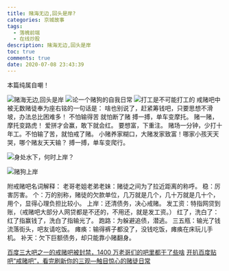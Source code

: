 ```yaml
---
title: 赌海无边,回头是岸?
categories: 京城故事
tags:
  - 落魄前端
  - 在线炒股
description: 赌海无边,回头是岸
toc: true
comments: true
date: 2020-07-08 23:43:39
---
```


本篇纯属自嘲！

<!--more-->

![赌海无边,回头是岸](http://img1.imgtn.bdimg.com/it/u=1739089640,1053108209&fm=15&gp=0.jpg)
![论一个赌狗的自我日常](http://img5.imgtn.bdimg.com/it/u=3027499668,333947843&fm=26&gp=0.jpg)
![打工是不可能打工的](http://img5.imgtn.bdimg.com/it/u=2258716474,2980554449&fm=26&gp=0.jpg)
戒赌吧中被无数赌徒奉为座右铭的一句话是：
啥也别说了，赶紧筹钱吧，只要思想不滑坡，办法总比困难多！
不怕输得苦 就怕断了赌 搏一搏，单车变摩托。 赌一赌，摩托变路虎！ 爱拼才会赢，敢下就会红。 要想富，下重注。 赌场一分钟，少打十年工。不怕输了苦，就怕戒了赌。 小赌养家糊口，大赌发家致富！哪家小孩天天哭，哪个赌友天天输？
搏一搏，单车变爬行。

![身处水下，何时上岸？](http://img3.imgtn.bdimg.com/it/u=2967821325,3598417354&fm=26&gp=0.jpg)

![赌狗上岸](http://img1.imgtn.bdimg.com/it/u=4234159043,1714162206&fm=26&gp=0.jpg)

附戒赌吧名词解释：
老哥老姐老弟老妹：赌徒之间为了拉近距离的称呼。
稳：厉害厉害。
个：万的别称，赌徒的欠款单位，几万就是几个，几十万就是几十个，用个，显得心理负担比较小。
上岸：还清债务，决心戒赌。
发工资：特指网贷到账，（戒赌吧大部分人网贷都是不还的，不用还，就是发工资。）
红了，洗白了：红了指赢钱了，洗白了指输光了。
跑路：为躲避追债，潜逃。
三五瓶：输光了钱流落街头，吧友请吃饭。
瘫痪：输得裤子都没了，没钱吃饭，瘫痪在床玩儿手机。
补天：欠下巨额债务，却只能靠小赌翻身。

[百度三大吧之一的戒赌吧被封禁，1400 万老哥们的吧里都干了些啥](https://www.sohu.com/a/239211159_100185233)
[开扒百度贴吧“戒赌吧”，看完刷新你的三观—触目惊心的赌徒日常](http://www.t66ycn.com/1294.html)
